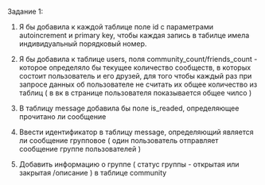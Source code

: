 Задание 1:

1. Я бы добавила к каждой таблице поле id c параметрами autoincrement и primary key, чтобы каждая запись в табилце имела индивидуальный порядковый номер. 
2. Я бы добавила к таблице users, поля community_count/friends_count - которое определяло бы текущее количество сообществ, в которых состоит пользователь и его друзей, для того чтобы каждый раз при запросе данных об пользователе не считать их общее количество из таблиц ( в вк в странице пользователя показывается общее чилсо )

3. В таблицу message добавила бы поле is_readed, определяющее прочитано ли сообщение
4. Ввести идентификатор в таблицу message, определяющий является ли сообщение групповое ( один пользователь отправляет сообщение группе пользователей )

5. Добавить информацию о группе ( статус группы - открытая или закрытая /описание ) в таблице community